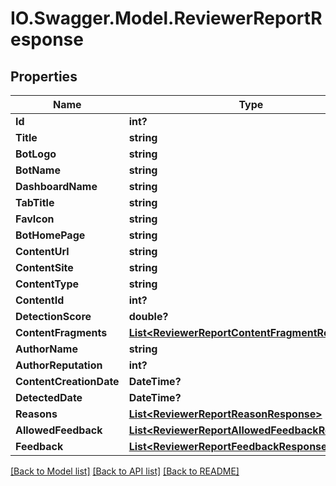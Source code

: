 # IO.Swagger.Model.ReviewerReportResponse
## Properties

Name | Type | Description | Notes
------------ | ------------- | ------------- | -------------
**Id** | **int?** |  | [optional] 
**Title** | **string** |  | [optional] 
**BotLogo** | **string** |  | [optional] 
**BotName** | **string** |  | [optional] 
**DashboardName** | **string** |  | [optional] 
**TabTitle** | **string** |  | [optional] 
**FavIcon** | **string** |  | [optional] 
**BotHomePage** | **string** |  | [optional] 
**ContentUrl** | **string** |  | [optional] 
**ContentSite** | **string** |  | [optional] 
**ContentType** | **string** |  | [optional] 
**ContentId** | **int?** |  | [optional] 
**DetectionScore** | **double?** |  | [optional] 
**ContentFragments** | [**List&lt;ReviewerReportContentFragmentResponse&gt;**](ReviewerReportContentFragmentResponse.md) |  | [optional] 
**AuthorName** | **string** |  | [optional] 
**AuthorReputation** | **int?** |  | [optional] 
**ContentCreationDate** | **DateTime?** |  | [optional] 
**DetectedDate** | **DateTime?** |  | [optional] 
**Reasons** | [**List&lt;ReviewerReportReasonResponse&gt;**](ReviewerReportReasonResponse.md) |  | [optional] 
**AllowedFeedback** | [**List&lt;ReviewerReportAllowedFeedbackResponse&gt;**](ReviewerReportAllowedFeedbackResponse.md) |  | [optional] 
**Feedback** | [**List&lt;ReviewerReportFeedbackResponse&gt;**](ReviewerReportFeedbackResponse.md) |  | [optional] 

[[Back to Model list]](../README.md#documentation-for-models) [[Back to API list]](../README.md#documentation-for-api-endpoints) [[Back to README]](../README.md)

